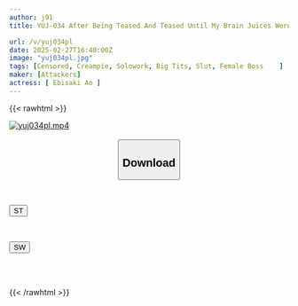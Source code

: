 ```yaml
---
author: j91
title: YUJ-034 After Being Teased And Teased Until My Brain Juices Were Flowing, I Was Made To Cum So Hard I Could Go Crazy, And Now I Can Only Think About My Female Boss.

url: /v/yuj034pl
date: 2025-02-27T16:40:00Z
image: "yuj034pl.jpg"
tags: [Censored, Creampie, Solowork, Big Tits, Slut, Female Boss	]
maker: [Attackers]
actress: [ Ebisaki Ao ]
---
```



{{< rawhtml >}}

<div class="video" data-videoid="wy6ypwGel3hPqQ">
    <a href="javascript:;">
        <img src="/v/yuj034pl/yuj034pl.jpg" width="WIDTH" height="HEIGHT" alt="yuj034pl.mp4" loading="lazy">
    </a>
</div>

<script type="text/javascript" src="https://j91.asia/asset/on-demand-st.js"></script>

<br>
  <link rel="stylesheet" href="https://j91.asia/asset/bs5.css">
  
  <center>
  <button class="btn btn-primary" type="button" data-bs-toggle="collapse" data-bs-target=".multi-collapse" aria-expanded="false" aria-controls="multiCollapseExample1 multiCollapseExample2"><h2>Download</h2></button></center>
</p>
<div class="row">
  <div class="col">
    <div class="collapse multi-collapse" id="multiCollapseExample1">
      <div class="card card-body">
	      	      <br>
<div class="buttons">  
<p><a href="/v/yuj034pl/st.html" target="_blank"><button class="btn-hover color-3"><i class="fa fa-download"></i> ST</button></a></p></div>
    </div>
  </div>
</div>
  <div class="col">
    <div class="collapse multi-collapse" id="multiCollapseExample2">
      <div class="card card-body">
	      <br>
<div class="buttons">
<p><a href="/v/yuj034pl/sw.html" target="_blank"><button class="btn-hover color-2"><i class="fa fa-download"></i> SW</button></a></p></div>
<br><br>
      </div>
    </div>
  </div>
</div>

{{< /rawhtml >}}